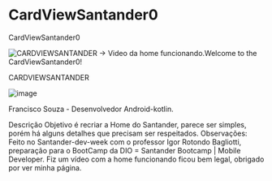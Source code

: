 # CardViewSantander0
 CardViewSantander0
 
 ![CARDVIEWSANTANDER -> Video da home funcionando.](https://drive.google.com/file/d/1gIYUbEDHkxTdCA9Jr_wNobmVzAdKimjL/view?usp=sharing)Welcome to the CardViewSantander0!
 
 CARDVIEWSANTANDER
 
![image](https://user-images.githubusercontent.com/79156176/121102054-67e4b200-c7d3-11eb-85fa-a52049cd08dd.png)


Francisco Souza - Desenvolvedor Android-kotlin.

Descrição
Objetivo é recriar a Home do Santander, parece ser simples, porém há alguns detalhes que precisam ser respeitados.
Observações: Feito no Santander-dev-week com o professor Igor Rotondo Bagliotti, preparação para o BootCamp da DIO = Santander Bootcamp | Mobile Developer.
Fiz um vídeo com a home funcionando ficou bem legal, obrigado por ver minha página.

